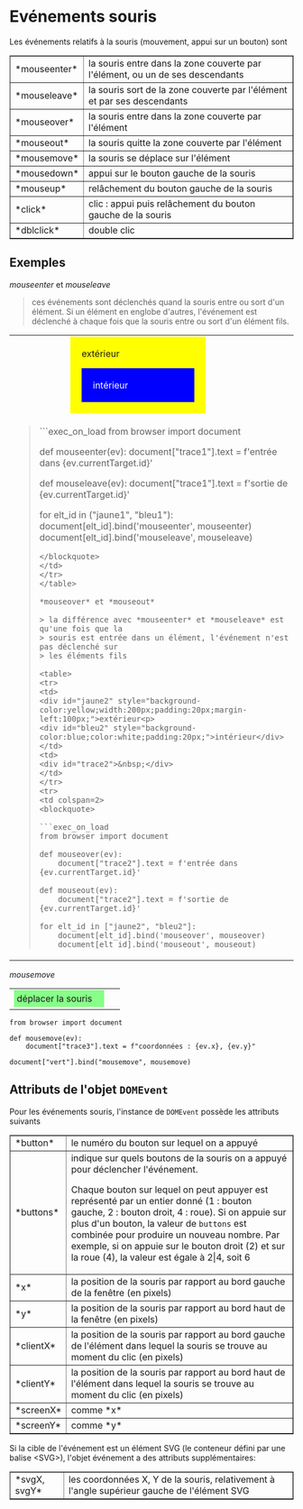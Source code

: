 Evénements souris
=================

Les événements relatifs à la souris (mouvement, appui sur un bouton) sont

<table cellpadding=3 border=1>
<tr>
<td>*mouseenter*</td>
<td>la souris entre dans la zone couverte par l'élément, ou un de ses descendants</td>
</tr>
<tr><td>*mouseleave*</td><td>la souris sort de la zone couverte par l'élément et par ses descendants</td></tr>

<tr><td>*mouseover*</td><td>la souris entre dans la zone couverte par l'élément</td></tr>
<tr><td>*mouseout*</td><td>la souris quitte la zone couverte par l'élément</td></tr>

<tr><td>*mousemove*</td><td>la souris se déplace sur l'élément</td></tr>

<tr><td>*mousedown*</td><td>appui sur le bouton gauche de la souris</td></tr>
<tr><td>*mouseup*</td><td>relâchement du bouton gauche de la souris</td></tr>

<tr><td>*click*</td><td>clic : appui puis relâchement du bouton gauche de la souris</td></tr>
<tr><td>*dblclick*</td><td>double clic</td></tr>

</table>

Exemples
--------

*mouseenter* et *mouseleave*

> ces événements sont déclenchés quand la souris entre ou sort d'un élément. Si
> un élément en englobe d'autres, l'événement est déclenché à chaque fois que
> la souris entre ou sort d'un élément fils.

<table>
<tr>
<td>
<div id="jaune1" style="background-color:yellow;width:200px;padding:20px;margin-left:100px;">extérieur<p>
<div id="bleu1" style="background-color:blue;color:white;padding:20px;">intérieur</div>
</td>
<td><div id="trace1">&nbsp;</div></td>
</tr>
<tr>
<td colspan=2>
<blockquote>
```exec_on_load
from browser import document

def mouseenter(ev):
    document["trace1"].text = f'entrée dans {ev.currentTarget.id}'

def mouseleave(ev):
    document["trace1"].text = f'sortie de {ev.currentTarget.id}'

for elt_id in ("jaune1", "bleu1"):
    document[elt_id].bind('mouseenter', mouseenter)
    document[elt_id].bind('mouseleave', mouseleave)
```
</blockquote>
</td>
</tr>
</table>

*mouseover* et *mouseout*

> la différence avec *mouseenter* et *mouseleave* est qu'une fois que la
> souris est entrée dans un élément, l'événement n'est pas déclenché sur
> les éléments fils

<table>
<tr>
<td>
<div id="jaune2" style="background-color:yellow;width:200px;padding:20px;margin-left:100px;">extérieur<p>
<div id="bleu2" style="background-color:blue;color:white;padding:20px;">intérieur</div>
</td>
<td>
<div id="trace2">&nbsp;</div>
</td>
</tr>
<tr>
<td colspan=2>
<blockquote>

```exec_on_load
from browser import document

def mouseover(ev):
    document["trace2"].text = f'entrée dans {ev.currentTarget.id}'

def mouseout(ev):
    document["trace2"].text = f'sortie de {ev.currentTarget.id}'

for elt_id in ["jaune2", "bleu2"]:
    document[elt_id].bind('mouseover', mouseover)
    document[elt_id].bind('mouseout', mouseout)
```

</blockquote>
</td>
</tr>
</table>


*mousemove*

<table>
<tr><td>
<div id="vert" style="padding:5px;background-color:#8F8;width:150px;">déplacer la souris</div>
</td>
<td><div id="trace3">&nbsp;</div></td>
</tr>
</table>

```exec_on_load
from browser import document

def mousemove(ev):
    document["trace3"].text = f"coordonnées : {ev.x}, {ev.y}"

document["vert"].bind("mousemove", mousemove)
```

Attributs de l'objet `DOMEvent`
-------------------------------

Pour les événements souris, l'instance de `DOMEvent` possède les attributs suivants

<table cellpadding=3 border=1>
<tr><td>*button*</td><td>le numéro du bouton sur lequel on a appuyé</td></tr>
<tr><td>*buttons*</td><td>indique sur quels boutons de la souris on a appuyé pour déclencher l'événement.

Chaque bouton sur lequel on peut appuyer est représenté par un entier donné (1  : bouton gauche, 2  : bouton droit, 4  : roue). Si on appuie sur plus d'un bouton, la valeur de `buttons` est combinée pour produire un nouveau nombre. Par exemple, si on appuie sur le bouton droit (2) et sur la roue (4), la valeur est égale à 2|4, soit 6</td></tr>

<tr><td>*x*</td><td>la position de la souris par rapport au bord gauche de la fenêtre (en pixels)</td></tr>
<tr><td>*y*</td><td>la position de la souris par rapport au bord haut de la fenêtre (en pixels)</td></tr>

<tr><td>*clientX*</td><td>la position de la souris par rapport au bord gauche de l'élément dans lequel la souris se trouve au moment du clic (en pixels)</td></tr>
<tr><td>*clientY*</td><td>la position de la souris par rapport au bord haut de l'élément dans lequel la souris se trouve au moment du clic (en pixels)</td></tr>

<tr><td>*screenX*</td><td>comme *x*</td></tr>
<tr><td>*screenY*</td><td>comme *y*</td></tr>

</table>

Si la cible de l'événement est un élément SVG (le conteneur défini par une
balise &lt;SVG&gt;), l'objet événement a des attributs supplémentaires:

<table cellpadding=3 border=1>

<tr>
  <td>*svgX, svgY*</td>
  <td>les coordonnées X, Y de la souris, relativement à l'angle supérieur
  gauche de l'élément SVG</td>
</tr>

</table>